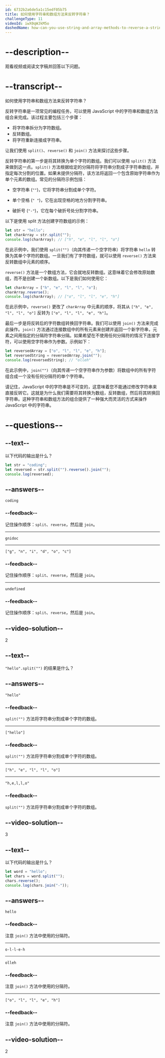 ```yaml
---
id: 6732b2a6de5a1c15edf05b75
title: 如何使用字符串和数组方法来反转字符串？
challengeType: 11
videoId: iwX0qWJkM5o
dashedName: how-can-you-use-string-and-array-methods-to-reverse-a-string
---
```


# --description--

观看视频或阅读文字稿并回答以下问题。

# --transcript--

如何使用字符串和数组方法来反转字符串？

反转字符串是一项常见的编程任务，可以使用 JavaScript 中的字符串和数组方法组合来完成。该过程主要包括三个步骤：

- 将字符串拆分为字符数组。
- 反转数组。
- 将字符重新连接成字符串。

让我们使用 `split()`、`reverse()` 和 `join()` 方法来探讨这些步骤。

反转字符串的第一步是将其转换为单个字符的数组。我们可以使用 `split()` 方法来做到这一点。`split()` 方法根据给定的分隔符将字符串分割成子字符串数组，并指定每次分割的位置。如果未提供分隔符，该方法将返回一个包含原始字符串作为单个元素的数组。常见的分隔符示例包括：

- 空字符串 (`""`)，它将字符串分割成单个字符。

- 单个空格 (`" "`)，它在出现空格的地方分割字符串。

- 破折号 (`"-"`)，它在每个破折号处分割字符串。

以下是使用 split 方法创建字符数组的示例：

```js
let str = "hello";
let charArray = str.split("");
console.log(charArray); // ["h", "e", "l", "l", "o"]
```

在此示例中，我们使用 `split("")`（向其传递一个空字符串）将字符串 `hello` 转换为其单个字符的数组。一旦我们有了字符数组，就可以使用 `reverse()` 方法来反转数组中元素的顺序。

`reverse()` 方法是一个数组方法，它会就地反转数组。这意味着它会修改原始数组，而不是创建一个新数组。以下是我们如何使用它：

```js
let charArray = ["h", "e", "l", "l", "o"];
charArray.reverse();
console.log(charArray); // ["o", "l", "l", "e", "h"]
```

在此示例中，`reverse()` 更改了 `charArray` 中元素的顺序，将其从 `["h", "e", "l", "l", "o"]` 反转为 `["o", "l", "l", "e", "h"]`。

最后一步是将反转后的字符数组转换回字符串。我们可以使用 `join()` 方法来完成此操作。`join()` 方法通过连接数组中的所有元素来创建并返回一个新字符串，元素之间用指定的分隔符字符串分隔。如果希望在不使用任何分隔符的情况下连接字符，可以使用空字符串作为参数。示例如下：

```js
let reversedArray = ["o", "l", "l", "e", "h"];
let reversedString = reversedArray.join("");
console.log(reversedString); // "olleh"
```

在此示例中，`join("")`（向其传递一个空字符串作为参数）将数组中的所有字符组合成一个没有任何分隔符的单个字符串。

请记住，JavaScript 中的字符串是不可变的，这意味着您不能通过修改字符串来直接反转它。这就是为什么我们需要将其转换为数组，反转数组，然后将其转换回字符串。这种字符串和数组方法的组合提供了一种强大而灵活的方式来操作 JavaScript 中的字符串。

# --questions--

## --text--

以下代码的输出是什么？

```js
let str = "coding";
let reversed = str.split("").reverse().join("");
console.log(reversed);
```

## --answers--

`coding`

### --feedback--

记住操作顺序：`split`、`reverse`，然后是 `join`。

---

`gnidoc`

---

`["g", "n", "i", "d", "o", "c"]`

### --feedback--

记住操作顺序：`split`、`reverse`，然后是 `join`。

---

`undefined`

### --feedback--

记住操作顺序：`split`、`reverse`，然后是 `join`。

## --video-solution--

2

## --text--

`"hello".split("")` 的结果是什么？

## --answers--

`"hello"`

### --feedback--

`split("")` 方法将字符串分割成单个字符的数组。

---

`["hello"]`

### --feedback--

`split("")` 方法将字符串分割成单个字符的数组。

---

`["h", "e", "l", "l", "o"]`

---

`"h,e,l,l,o"`

### --feedback--

`split("")` 方法将字符串分割成单个字符的数组。

## --video-solution--

3

## --text--

以下代码的输出是什么？

```js
let word = "hello";
let chars = word.split("");
chars.reverse();
console.log(chars.join("-"));
```

## --answers--

`hello`

### --feedback--

注意 `join()` 方法中使用的分隔符。

---

`o-l-l-e-h`

---

`olleh`

### --feedback--

注意 `join()` 方法中使用的分隔符。

---

`["o", "l", "l", "e", "h"]`

### --feedback--

注意 `join()` 方法中使用的分隔符。

## --video-solution--

2

